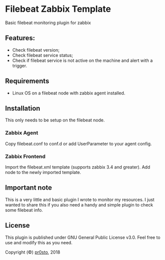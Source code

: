 # Filebeat Zabbix Template

Basic filebeat monitoring plugin for zabbix

## Features:

- Check filebeat version; 
- Check filebeat service status; 
- Check if filebeat service is not active on the machine and alert with a trigger. 

## Requirements

- Linux OS on a filebeat node with zabbix agent installed.

## Installation

This only needs to be setup on the filebeat node.

### Zabbix Agent

Copy filebeat.conf to conf.d or add UserParameter to your agent config.

### Zabbix Frontend

Import the filebeat.xml template (supports zabbix 3.4 and greater).
Add node to the newly imported template.

## Important note

This is a very little and basic plugin I wrote to monitor my resources. I just 
wanted to share this if you also need a handy and simple plugin to check some 
filebeat info.

## License

This plugin is published under GNU General Public License v3.0. Feel free to use 
and modify this as you need.

Copyright (©) [pr0sto](https://github.com/pr0sto), 2018
